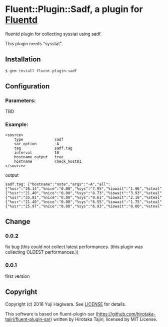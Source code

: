 # Fluent::Plugin::Sadf, a plugin for [Fluentd](http://fluentd.org)

fluentd plugin for collecting sysstat using sadf.

This plugin needs "sysstat".

## Installation

    $ gem install fluent-plugin-sadf

## Configuration
### Parameters:

TBD

### Example:

    <source>
        type              sadf
        sar_option        -A
        tag               sadf.tag
        interval          10
        hostname_output   true
        hostname          check_host01
    </source>

output

    sadf.tag: {"hostname":"note","args":"-A","all":{"%usr":"26.14","%nice":"0.00","%sys":"7.95","%iowait":"1.96","%steal":"0.00","%irq":"0.00","%soft":"0.00","%guest":"0.00","%gnice":"0.00","%idle":"63.94"},"cpu0":{"%usr":"21.40","%nice":"0.00","%sys":"8.73","%iowait":"3.93","%steal":"0.00","%irq":"0.00","%soft":"0.00","%guest":"0.00","%gnice":"0.00","%idle":"65.94"},"cpu1":{"%usr":"35.81","%nice":"0.00","%sys":"9.61","%iowait":"2.18","%steal":"0.00","%irq":"0.00","%soft":"0.00","%guest":"0.00","%gnice":"0.00","%idle":"52.40"},"cpu2":{"%usr":"21.40","%nice":"0.00","%sys":"6.55","%iowait":"1.75","%steal":"0.00","%irq":"0.00","%soft":"0.00","%guest":"0.00","%gnice":"0.00","%idle":"70.31"},"cpu3":{"%usr":"25.97","%nice":"0.00","%sys":"6.93","%iowait":"0.00","%steal":"0.00","%irq":"0.00","%soft":"0.00","%guest":"0.00","%gnice":"0.00","%idle":"67.10"}}

## Change

### 0.0.2

fix bug (this could not collect latest performances. (this plugin was collecting OLDEST performances.))

### 0.0.1

first version

## Copyright

Copyright (c) 2016 Yuji Hagiwara. See [LICENSE](LICENSE.txt) for details.

This software is based on fluent-plugin-sar (https://github.com/hirotaka-tajiri/fluent-plugin-sar) written by Hirotaka Tajiri, licensed by MIT License.

